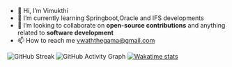 - 👋 Hi, I’m Vimukthi
- 🌱 I’m currently learning Springboot,Oracle and IFS developments
- 💞️ I’m looking to collaborate on **open-source contributions** and anything related to **software development**
- 📫 How to reach me vwaththegama@gmail.com

![GitHub Streak](https://github-readme-streak-stats.herokuapp.com/?user=vimukthiwaththegama&theme=radical)
![GitHub Activity Graph](https://github-readme-activity-graph.vercel.app/graph?username=vimukthiwaththegama&theme=github-compact)
[![Wakatime stats](https://github-readme-stats.vercel.app/api/wakatime?username=vimukthiwaththegama)](https://wakatime.com/@vimukthiwaththegama)



